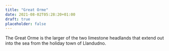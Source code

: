 ```yaml
---
title: "Great Orme"
date: 2021-08-02T05:28:20+01:00
draft: true
placeholder: false
---
```


The Great Orme is the larger of the two limestone headlands that extend out into the sea from the holiday town of Llandudno.